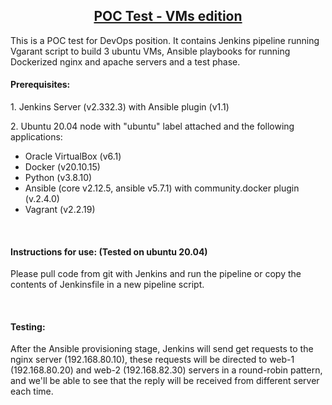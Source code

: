 <h2 style="text-align: center;"><u>POC Test - VMs edition</u></h2>
<p>This is a POC test for DevOps position. It contains Jenkins pipeline running Vgarant script to build 3 ubuntu VMs, Ansible playbooks for running Dockerized nginx and apache servers and a test phase.</p>
<h4><strong>Prerequisites:</strong></h4>
<p>1. Jenkins Server (v2.332.3) with Ansible plugin (v1.1)</p>
<p>2. Ubuntu 20.04 node with "ubuntu" label attached and the following applications:</p>
<ul>
<li>Oracle VirtualBox (v6.1)</li>
<li>Docker (v20.10.15)</li>
<li>Python (v3.8.10)</li>
<li>Ansible (core v2.12.5, ansible v5.7.1) with community.docker plugin (v.2.4.0)</li>
<li>Vagrant (v2.2.19)</li>
</ul>
<p>&nbsp;</p>
<h4><strong>Instructions for use: (Tested on ubuntu 20.04)</strong></h4>
<p>Please pull code from git with Jenkins and run the pipeline or copy the contents of Jenkinsfile in a new pipeline script.</p>
<p>&nbsp;</p>
<h4><strong>Testing:</strong></h4>
<p>After the Ansible provisioning stage, Jenkins will send get requests to the nginx server (192.168.80.10), these requests will be directed to web-1 (192.168.80.20) and web-2 (192.168.82.30) servers in a round-robin pattern, and we'll be able to see that the reply will be received from different server each time.</p>
